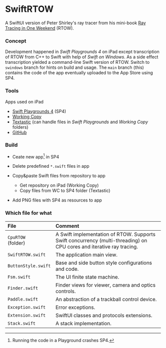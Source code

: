 # SwiftRTOW
A SwiftUI version of Peter Shirley's ray tracer from his mini-book [Ray Tracing in One Weekend](https://github.com/RayTracing/raytracing.github.io/) (RTOW).

### Concept
Development happened in *Swift Playgrounds 4* on iPad except transcription of RTOW from C++ to Swift with help of *Swift on Windows*. As a side effect transcription yielded a command-line Swift version of RTOW. Switch to `swindows` branch for hints on build and usage. The `main` branch (this) contains the code of the app eventually uploaded to the App Store using SP4. 

### Tools
Apps used on iPad
- [Swift Playgrounds 4](https://apps.apple.com/de/app/swift-playgrounds/id908519492) (SP4)
- [Working Copy](https://workingcopyapp.com/)
- [Textastic](https://www.textasticapp.com/) (can handle files in *Swift Playgrounds* and *Working Copy* folders)
- [GitHub](https://apps.apple.com/us/app/github/id1477376905)

### Build
- Ceate new app[^1] in SP4
- Delete predefined `*.swift` files in app
- Copy&paste Swift files from repository to app

  - Get repository on iPad (Working Copy)
  - Copy files from WC to SP4 folder (Textastic)

- Add PNG files with SP4 as resources to app

[^1]: Running the code in a Playground crashes SP4.

### Which file for what
|File|Comment|
|:---|:------|
|`CpuRTOW`<br>(folder)|A Swift implementation of RTOW. Supports Swift concurrency (multi-threading) on CPU cores and iterative ray tracing.|
|`SwiftRTOW.swift`|The application main view.|
|`ButtonStyle.swift`|Base and side button style configurations and code.|
|`Fsm.swift`|The UI finite state machine.|
|`Finder.swift`|Finder views for viewer, camera and optics controls.|
|`Paddle.swift`|An abstraction of a trackball control device.|
|`Exception.swift`|Error exceptions.|
|`Extension.swift`|SwiftUI classes and protocols extensions.|
|`Stack.swift`|A stack implementation.|
